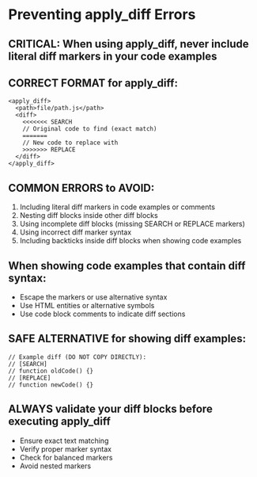 # Preventing apply_diff Errors

## CRITICAL: When using apply_diff, never include literal diff markers in your code examples

## CORRECT FORMAT for apply_diff:
```
<apply_diff>
  <path>file/path.js</path>
  <diff>
    <<<<<<< SEARCH
    // Original code to find (exact match)
    =======
    // New code to replace with
    >>>>>>> REPLACE
  </diff>
</apply_diff>
```

## COMMON ERRORS to AVOID:
1. Including literal diff markers in code examples or comments
2. Nesting diff blocks inside other diff blocks
3. Using incomplete diff blocks (missing SEARCH or REPLACE markers)
4. Using incorrect diff marker syntax
5. Including backticks inside diff blocks when showing code examples

## When showing code examples that contain diff syntax:
- Escape the markers or use alternative syntax
- Use HTML entities or alternative symbols
- Use code block comments to indicate diff sections

## SAFE ALTERNATIVE for showing diff examples:
```
// Example diff (DO NOT COPY DIRECTLY):
// [SEARCH]
// function oldCode() {}
// [REPLACE]
// function newCode() {}
```

## ALWAYS validate your diff blocks before executing apply_diff
- Ensure exact text matching
- Verify proper marker syntax
- Check for balanced markers
- Avoid nested markers
